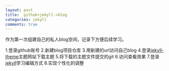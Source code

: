 ```yaml
---
layout: post
title:  github+jekyll->blog
categories: jekyll
comments: true
---
```

作为第一次组建自己的私人blog空间，记录下方便后续学习。

1.登录github账号
2.新建blog项目仓库
3.用新建的url访问自己blog
4.登录[jekyll-theme][jekyll-theme]主题网站下载主题
5.将下载的主题文件提交的git
6.访问查看效果
7.登录[jekyll][jekyll]学习编辑方式
8.实现个性化的调整


[jekyll]:      https://www.jekyll.com.cn/
[jekyll-theme]:   http://jekyllthemes.org/
